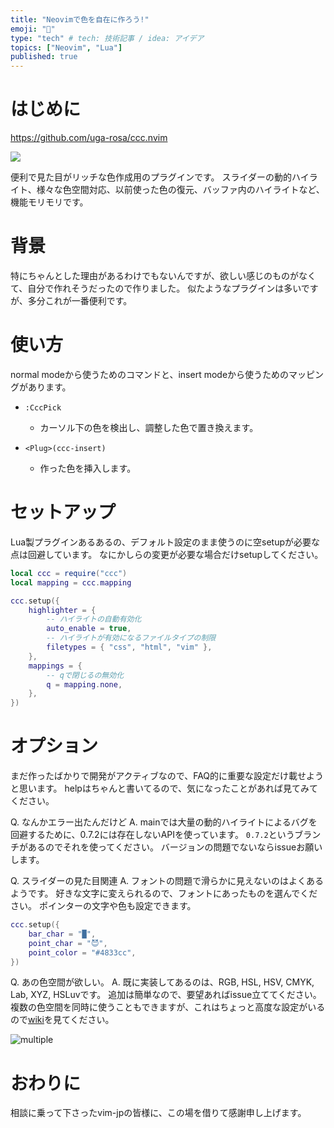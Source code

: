 ```yaml
---
title: "Neovimで色を自在に作ろう!"
emoji: "🎨"
type: "tech" # tech: 技術記事 / idea: アイデア
topics: ["Neovim", "Lua"]
published: true
---
```


# はじめに

https://github.com/uga-rosa/ccc.nvim

![](https://user-images.githubusercontent.com/82267684/190847776-81763c84-2662-4693-97df-b15e8d9115ec.gif)

便利で見た目がリッチな色作成用のプラグインです。
スライダーの動的ハイライト、様々な色空間対応、以前使った色の復元、バッファ内のハイライトなど、機能モリモリです。

# 背景

特にちゃんとした理由があるわけでもないんですが、欲しい感じのものがなくて、自分で作れそうだったので作りました。
似たようなプラグインは多いですが、多分これが一番便利です。

# 使い方

normal modeから使うためのコマンドと、insert modeから使うためのマッピングがあります。

- `:CccPick`
  - カーソル下の色を検出し、調整した色で置き換えます。

- `<Plug>(ccc-insert)`
  - 作った色を挿入します。

# セットアップ

Lua製プラグインあるあるの、デフォルト設定のまま使うのに空setupが必要な点は回避しています。
なにかしらの変更が必要な場合だけsetupしてください。

```lua
local ccc = require("ccc")
local mapping = ccc.mapping

ccc.setup({
    highlighter = {
        -- ハイライトの自動有効化
        auto_enable = true,
        -- ハイライトが有効になるファイルタイプの制限
        filetypes = { "css", "html", "vim" },
    },
    mappings = {
        -- qで閉じるの無効化
        q = mapping.none,
    },
})
```

# オプション

まだ作ったばかりで開発がアクティブなので、FAQ的に重要な設定だけ載せようと思います。
helpはちゃんと書いてるので、気になったことがあれば見てみてください。

Q. なんかエラー出たんだけど
A. mainでは大量の動的ハイライトによるバグを回避するために、0.7.2には存在しないAPIを使っています。
`0.7.2`というブランチがあるのでそれを使ってください。
バージョンの問題でないならissueお願いします。

Q. スライダーの見た目関連
A. フォントの問題で滑らかに見えないのはよくあるようです。
好きな文字に変えられるので、フォントにあったものを選んでください。
ポインターの文字や色も設定できます。

```lua
ccc.setup({
    bar_char = "█",
    point_char = "😈",
    point_color = "#4833cc",
})
```

Q. あの色空間が欲しい。
A. 既に実装してあるのは、RGB, HSL, HSV, CMYK, Lab, XYZ, HSLuvです。
追加は簡単なので、要望あればissue立ててください。
複数の色空間を同時に使うこともできますが、これはちょっと高度な設定がいるので[wiki](https://github.com/uga-rosa/ccc.nvim/wiki/Use-multiple-color-spaces-simultaneously)を見てください。

![multiple](https://user-images.githubusercontent.com/82267684/190847778-751e7656-985b-47e7-890f-91339ee354e9.gif)

# おわりに

相談に乗って下さったvim-jpの皆様に、この場を借りて感謝申し上げます。
